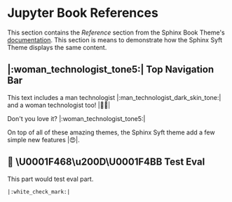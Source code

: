 # Jupyter Book References

This section contains the *Reference* section from the Sphinx Book Theme's
[documentation](https://sphinx-book-theme.readthedocs.io).  This section
is means to demonstrate how the Sphinx Syft Theme displays the same
content.

## |:woman_technologist_tone5:| Top Navigation Bar

This text includes a man technologist |:man_technologist_dark_skin_tone:| and a woman technologist too! |:woman_technologist:|

Don't you love it? |:woman_technologist_tone5:|

On top of all of these amazing themes, the Sphinx Syft theme add a few simple new features |:heart_eyes:|.

## 🤣 \U0001F468\u200D\U0001F4BB Test Eval
This part would test eval part.
```{eval-rst}
|:white_check_mark:|
```
